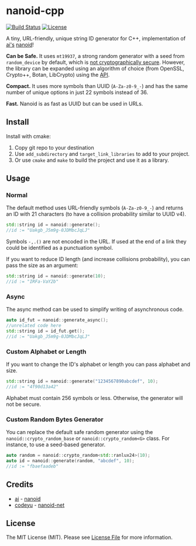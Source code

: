 # nanoid-cpp
[![Build Status](https://travis-ci.org/mcmikecreations/nanoid_cpp.svg?branch=master)](https://travis-ci.org/mcmikecreations/nanoid_cpp)
[![License](https://img.shields.io/badge/license-MIT%20License-blue.svg)](LICENSE)

A tiny, URL-friendly, unique string ID generator for C++, implementation of [ai's](https://github.com/ai) [nanoid](https://github.com/ai/nanoid)!

**Can be Safe.** It uses `mt19937`, a strong random generator with a seed from `random_device` by default, which is [not cryptographically secure](https://github.com/altf4/untwister). However, the library can be expanded using an algorithm of choice (from OpenSSL, Crypto++, Botan, LibCrypto) using the [API](#custom-random-bytes-generator).

**Compact.** It uses more symbols than UUID (`A-Za-z0-9_-`)
and has the same number of unique options in just 22 symbols instead of 36.

**Fast.** Nanoid is as fast as UUID but can be used in URLs.

## Install

Install with cmake:

1. Copy git repo to your destination
2. Use `add_subdirectory` and `target_link_libraries` to add to your project.
3. Or use `cmake` and `make` to build the project and use it as a library.

## Usage

### Normal

The default method uses URL-friendly symbols (`A-Za-z0-9_-`) and returns an ID
with 21 characters (to have a collision probability similar to UUID v4).

```cpp
std::string id = nanoid::generate();
//id := "Uakgb_J5m9g-0JDMbcJqLJ"
```

Symbols `-,.()` are not encoded in the URL. If used at the end of a link
they could be identified as a punctuation symbol.

If you want to reduce ID length (and increase collisions probability),
you can pass the size as an argument:

```cpp
std::string id = nanoid::generate(10);
//id := "IRFa-VaY2b"
```

### Async

The async method can be used to simplify writing of asynchronous code.

```cpp
auto id_fut = nanoid::generate_async();
//unrelated code here
std::string id = id_fut.get();
//id := "Uakgb_J5m9g-0JDMbcJqLJ"
```

### Custom Alphabet or Length

If you want to change the ID's alphabet or length
you can pass alphabet and size.

```cpp
std::string id = nanoid::generate("1234567890abcdef", 10);
//id := "4f90d13a42"
```

Alphabet must contain 256 symbols or less.
Otherwise, the generator will not be secure.


### Custom Random Bytes Generator

You can replace the default safe random generator using the `nanoid::crypto_random_base` or `nanoid::crypto_random<G>` class.
For instance, to use a seed-based generator.

```cpp
auto random = nanoid::crypto_random<std::ranlux24>(10);
auto id = nanoid::generate(random, "abcdef", 10);
//id := "fbaefaadeb"
```

## Credits

- [ai](https://github.com/ai) - [nanoid](https://github.com/ai/nanoid)
- [codeyu](https://github.com/codeyu) - [nanoid-net](https://github.com/codeyu/nanoid-net/)

## License

The MIT License (MIT). Please see [License File](LICENSE) for more information.
